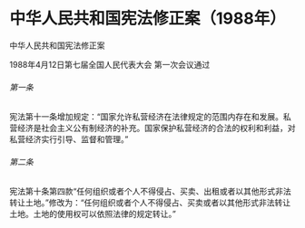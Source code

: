 # 中华人民共和国宪法修正案（1988年）

<!-- INFO END -->

中华人民共和国宪法修正案

1988年4月12日第七届全国人民代表大会 第一次会议通过

###### 第一条

宪法第十一条增加规定：“国家允许私营经济在法律规定的范围内存在和发展。私营经济是社会主义公有制经济的补充。国家保护私营经济的合法的权利和利益，对私营经济实行引导、监督和管理。”

###### 第二条

宪法第十条第四款“任何组织或者个人不得侵占、买卖、出租或者以其他形式非法转让土地。”修改为：“任何组织或者个人不得侵占、买卖或者以其他形式非法转让土地。土地的使用权可以依照法律的规定转让。”
